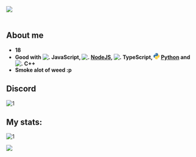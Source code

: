 
<img src="https://cdn.discordapp.com/attachments/1149146169235226655/1160758000827502632/the-black-phone-1.webp?ex=6535d321&is=65235e21&hm=b14b19d8e23d06c8d68d6e327cbcb0e222578f1a00bdea11437f6cb8a3b0de30&" width="500" />
<br/>
<br/>

## About me
- **18**
- **Good with <img src="https://cdn.discordapp.com/emojis/620827756653051914.png" alt="." width="16" height="16"/> JavaScript, <img src="https://cdn.discordapp.com/emojis/932559343600156674.png?size=20" alt="." width="16" height="16"/> [NodeJS](https://nodejs.org/), <img src="https://www.typescriptlang.org/favicon-32x32.png" alt="." width="16" height="16"/> TypeScript, <img src="https://raw.githubusercontent.com/brand-icons/brands/66a515d0afc1bdf9cd308a9ae8d85e1bd23a4d97/icons/color/python.svg" alt="." width="16" height="16"/> [Python](https://www.python.org/) and <img src="https://cdn.discordapp.com/emojis/952439888337313802.png" alt="." width="16" height="16"/> C++**
- **Smoke alot of weed :p**

## Discord

![1](https://discord.c99.nl/widget/theme-4/1149138392056078368.png)

## My stats:
![1](https://komarev.com/ghpvc/?username=your-github-pcrcent&color=red)
<br/>
<p align="left">
  <a href="/">
  <img width="49.5%" src="https://github-readme-stats.vercel.app/api?username=percentt&show_icons=true&hide=contribs,prs&cache_seconds=86400&theme=neon" />
  </a>
</p>
<br>
